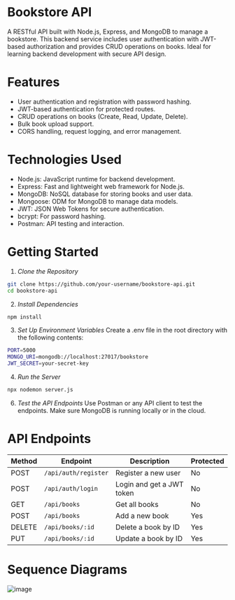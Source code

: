 # Bookstore API
A RESTful API built with Node.js, Express, and MongoDB to manage a bookstore. This backend service includes user authentication with JWT-based authorization and provides CRUD operations on books. Ideal for learning backend development with secure API design.

# Features
- User authentication and registration with password hashing.
- JWT-based authentication for protected routes.
- CRUD operations on books (Create, Read, Update, Delete).
- Bulk book upload support.
- CORS handling, request logging, and error management.

# Technologies Used
- Node.js: JavaScript runtime for backend development.
- Express: Fast and lightweight web framework for Node.js.
- MongoDB: NoSQL database for storing books and user data.
- Mongoose: ODM for MongoDB to manage data models.
- JWT: JSON Web Tokens for secure authentication.
- bcrypt: For password hashing.
- Postman: API testing and interaction.

# Getting Started
1. *Clone the Repository*
```bash 
git clone https://github.com/your-username/bookstore-api.git
cd bookstore-api
```

2. *Install Dependencies*
```bash
npm install
```

3. *Set Up Environment Variables*
Create a .env file in the root directory with the following contents:<br>
```bash
PORT=5000  
MONGO_URI=mongodb://localhost:27017/bookstore  
JWT_SECRET=your-secret-key
```

4. *Run the Server*
```bash
npx nodemon server.js
```

6. *Test the API Endpoints*
Use Postman or any API client to test the endpoints. Make sure MongoDB is running locally or in the cloud.

# API Endpoints
| Method | Endpoint          | Description                      | Protected |
|--------|-------------------|----------------------------------|-----------|
| POST   | `/api/auth/register` | Register a new user           | No        |
| POST   | `/api/auth/login`    | Login and get a JWT token      | No        |
| GET    | `/api/books`         | Get all books                  | No        |
| POST   | `/api/books`         | Add a new book                 | Yes       |
| DELETE | `/api/books/:id`     | Delete a book by ID            | Yes       |
| PUT    | `/api/books/:id`     | Update a book by ID            | Yes       |

# Sequence Diagrams
![image](https://github.com/user-attachments/assets/e7562ef6-69bd-4992-bfe1-f520db6bdd5d)

